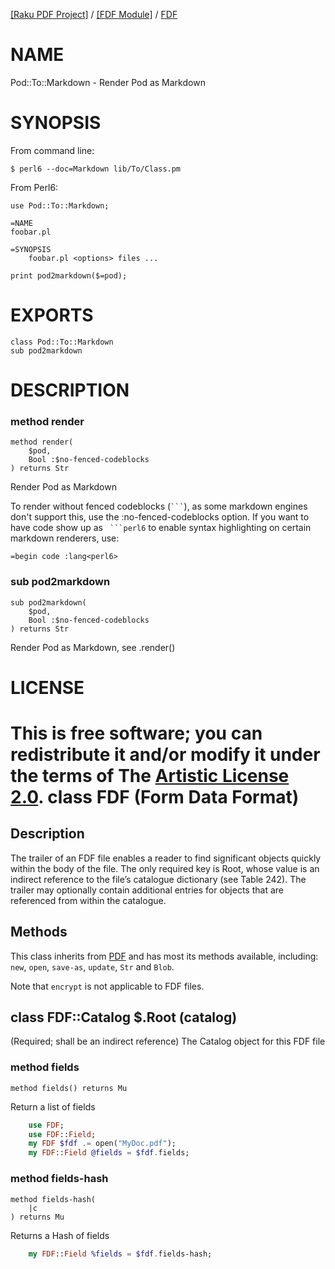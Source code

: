 [[Raku PDF Project]](https://pdf-raku.github.io)
 / [[FDF Module]](https://pdf-raku.github.io/FDF-raku)
 / [FDF](https://pdf-raku.github.io/FDF-raku/FDF)

NAME
====

Pod::To::Markdown - Render Pod as Markdown

SYNOPSIS
========

From command line:

    $ perl6 --doc=Markdown lib/To/Class.pm

From Perl6:

```perl6
use Pod::To::Markdown;

=NAME
foobar.pl

=SYNOPSIS
    foobar.pl <options> files ...

print pod2markdown($=pod);
```

EXPORTS
=======

    class Pod::To::Markdown
    sub pod2markdown

DESCRIPTION
===========



### method render

```perl6
method render(
    $pod,
    Bool :$no-fenced-codeblocks
) returns Str
```

Render Pod as Markdown

To render without fenced codeblocks (```` ``` ````), as some markdown engines don't support this, use the :no-fenced-codeblocks option. If you want to have code show up as ```` ```perl6```` to enable syntax highlighting on certain markdown renderers, use:

    =begin code :lang<perl6>

### sub pod2markdown

```perl6
sub pod2markdown(
    $pod,
    Bool :$no-fenced-codeblocks
) returns Str
```

Render Pod as Markdown, see .render()

LICENSE
=======

This is free software; you can redistribute it and/or modify it under the terms of The [Artistic License 2.0](http://www.perlfoundation.org/artistic_license_2_0).
class FDF (Form Data Format)
============================

Description
-----------

The trailer of an FDF file enables a reader to find significant objects quickly within the body of the file. The only required key is Root, whose value is an indirect reference to the file’s catalogue dictionary (see Table 242). The trailer may optionally contain additional entries for objects that are referenced from within the catalogue.

Methods
-------

This class inherits from [PDF](https://pdf-raku.github.io/PDF-raku) and has most its methods available, including: `new`, `open`, `save-as`, `update`, `Str` and `Blob`.

Note that `encrypt` is not applicable to FDF files.

class FDF::Catalog $.Root (catalog)
-----------------------------------

(Required; shall be an indirect reference) The Catalog object for this FDF file

### method fields

```perl6
method fields() returns Mu
```

Return a list of fields

```raku
    use FDF;
    use FDF::Field;
    my FDF $fdf .= open("MyDoc.pdf");
    my FDF::Field @fields = $fdf.fields;
```

### method fields-hash

```perl6
method fields-hash(
    |c
) returns Mu
```

Returns a Hash of fields

```raku
    my FDF::Field %fields = $fdf.fields-hash;
```

